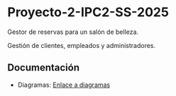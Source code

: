 # Proyecto-2-IPC2-SS-2025
Gestor de reservas para un salón de belleza.

Gestión de clientes, empleados y administradores.

## Documentación
- Diagramas: [Enlace a diagramas](https://app.diagrams.net/#HEmahch%2FProyecto-2-IPC2-SS-2025%2Fmain%2FDocumentaci%C3%B3n%2FProyecto2-IPC2-PS-2025.drawio.png)
